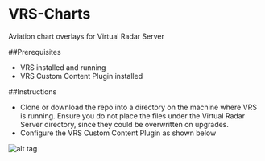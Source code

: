 # VRS-Charts
Aviation chart overlays for Virtual Radar Server

##Prerequisites
- VRS installed and running
- VRS Custom Content Plugin installed

##Instructions

- Clone or download the repo into a directory on the machine where VRS is running. Ensure you do not place the files under the Virtual Radar Server directory, since they could be overwritten on upgrades.
- Configure the VRS Custom Content Plugin as shown below

![alt tag](https://raw.github.com/ProHill/VRS-Charts/master/vrsccoptions.png)
